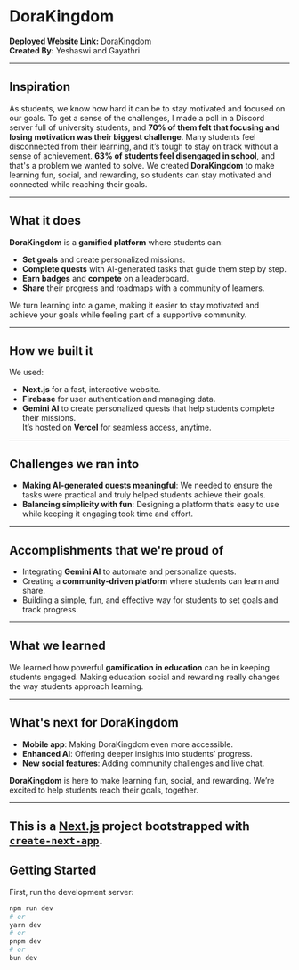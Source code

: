# DoraKingdom

**Deployed Website Link:** [DoraKingdom](https://dorakingdom.vercel.app/)  
**Created By:** Yeshaswi and Gayathri  

---

## Inspiration  
As students, we know how hard it can be to stay motivated and focused on our goals. To get a sense of the challenges, I made a poll in a Discord server full of university students, and **70% of them felt that focusing and losing motivation was their biggest challenge**. Many students feel disconnected from their learning, and it’s tough to stay on track without a sense of achievement. **63% of students feel disengaged in school**, and that's a problem we wanted to solve. We created **DoraKingdom** to make learning fun, social, and rewarding, so students can stay motivated and connected while reaching their goals.

---

## What it does  
**DoraKingdom** is a **gamified platform** where students can:  
- **Set goals** and create personalized missions.  
- **Complete quests** with AI-generated tasks that guide them step by step.  
- **Earn badges** and **compete** on a leaderboard.  
- **Share** their progress and roadmaps with a community of learners.

We turn learning into a game, making it easier to stay motivated and achieve your goals while feeling part of a supportive community.

---

## How we built it  
We used:  
- **Next.js** for a fast, interactive website.  
- **Firebase** for user authentication and managing data.  
- **Gemini AI** to create personalized quests that help students complete their missions.  
It’s hosted on **Vercel** for seamless access, anytime.

---

## Challenges we ran into  
- **Making AI-generated quests meaningful**: We needed to ensure the tasks were practical and truly helped students achieve their goals.  
- **Balancing simplicity with fun**: Designing a platform that’s easy to use while keeping it engaging took time and effort.

---

## Accomplishments that we're proud of  
- Integrating **Gemini AI** to automate and personalize quests.  
- Creating a **community-driven platform** where students can learn and share.  
- Building a simple, fun, and effective way for students to set goals and track progress.

---

## What we learned  
We learned how powerful **gamification in education** can be in keeping students engaged. Making education social and rewarding really changes the way students approach learning.

---

## What's next for DoraKingdom  
- **Mobile app**: Making DoraKingdom even more accessible.  
- **Enhanced AI**: Offering deeper insights into students’ progress.  
- **New social features**: Adding community challenges and live chat.

**DoraKingdom** is here to make learning fun, social, and rewarding. We’re excited to help students reach their goals, together.

---

## This is a [Next.js](https://nextjs.org) project bootstrapped with [`create-next-app`](https://github.com/vercel/next.js/tree/canary/packages/create-next-app).

## Getting Started

First, run the development server:

```bash
npm run dev
# or
yarn dev
# or
pnpm dev
# or
bun dev
